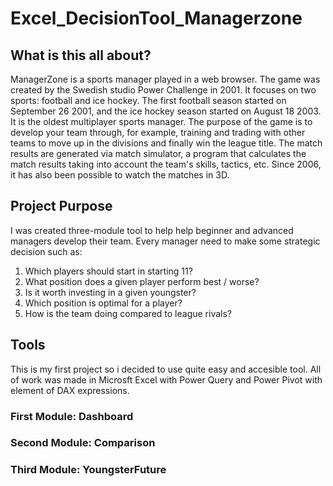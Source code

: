 # Excel_DecisionTool_Managerzone

## What is this all about?

ManagerZone is a sports manager played in a web browser. The game was created by the Swedish studio Power Challenge in 2001. It focuses on two sports: football and ice hockey. The first football season started on September 26 2001, and the ice hockey season started on August 18 2003. It is the oldest multiplayer sports manager.
The purpose of the game is to develop your team through, for example, training and trading with other teams to move up in the divisions and finally win the league title. The match results are generated via match simulator, a program that calculates the match results taking into account the team's skills, tactics, etc. Since 2006, it has also been possible to watch the matches in 3D.


## Project Purpose

I was created three-module tool to help help beginner and advanced managers develop their team. Every manager need to make some strategic decision such as:
1. Which players should start in starting 11?
2. What position does a given player perform best / worse?
3. Is it worth investing in a given youngster?
4. Which position is optimal for a player?
5. How is the team doing compared to league rivals?

## Tools

This is my first project so i decided to use quite easy and accesible tool. All of work was made in Microsft Excel with Power Query and Power Pivot with element of DAX expressions.

### First Module: Dashboard



### Second Module: Comparison


### Third Module: YoungsterFuture
